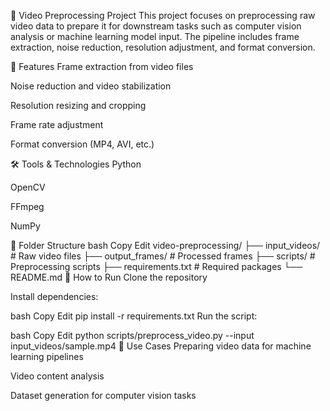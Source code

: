 🎥 Video Preprocessing Project
This project focuses on preprocessing raw video data to prepare it for downstream tasks such as computer vision analysis or machine learning model input. The pipeline includes frame extraction, noise reduction, resolution adjustment, and format conversion.

🔧 Features
Frame extraction from video files

Noise reduction and video stabilization

Resolution resizing and cropping

Frame rate adjustment

Format conversion (MP4, AVI, etc.)

🛠️ Tools & Technologies
Python

OpenCV

FFmpeg

NumPy

📂 Folder Structure
bash
Copy
Edit
video-preprocessing/
├── input_videos/       # Raw video files
├── output_frames/      # Processed frames
├── scripts/            # Preprocessing scripts
├── requirements.txt    # Required packages
└── README.md
🚀 How to Run
Clone the repository

Install dependencies:

bash
Copy
Edit
pip install -r requirements.txt
Run the script:

bash
Copy
Edit
python scripts/preprocess_video.py --input input_videos/sample.mp4
📌 Use Cases
Preparing video data for machine learning pipelines

Video content analysis

Dataset generation for computer vision tasks
